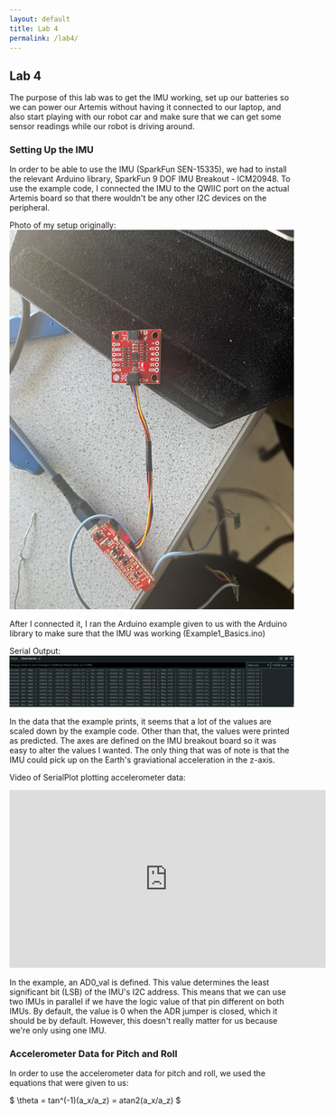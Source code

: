 ```yaml
---
layout: default
title: Lab 4
permalink: /lab4/
---
```

## Lab 4
The purpose of this lab was to get the IMU working, set up our batteries so we can power our Artemis without having it connected to our laptop, and also start playing with our robot car and make sure that we can get some sensor readings while our robot is driving around. 

### Setting Up the IMU 
In order to be able to use the IMU (SparkFun SEN-15335), we had to install the relevant Arduino library, SparkFun 9 DOF IMU Breakout - ICM20948. To use the example code, I connected the IMU to the QWIIC port on the actual Artemis board so that there wouldn't be any other I2C devices on the peripheral. 

Photo of my setup originally:
![1](/Lab4/IMU.jpg)

After I connected it, I ran the Arduino example given to us with the Arduino library to make sure that the IMU was working (Example1_Basics.ino)

Serial Output:
![2](/Lab4/IMU_example.png)

In the data that the example prints, it seems that a lot of the values are scaled down by the example code. Other than that, the values were printed as predicted. The axes are defined on the IMU breakout board so it was easy to alter the values I wanted. The only thing that was of note is that the IMU could pick up on the Earth's graviational acceleration in the z-axis. 

Video of SerialPlot plotting accelerometer data:
<iframe width="560" height="315" src="https://youtube.com/embed/kauaCYTzCTM?feature=share" title="YouTube video player" frameborder="0" allow="accelerometer; autoplay; clipboard-write; encrypted-media; gyroscope; picture-in-picture; web-share" allowfullscreen></iframe>

In the example, an AD0_val is defined. This value determines the least significant bit (LSB) of the IMU's I2C address. This means that we can use two IMUs in parallel if we have the logic value of that pin different on both IMUs. By default, the value is 0 when the ADR jumper is closed, which it should be by default. However, this doesn't really matter for us because we're only using one IMU. 


### Accelerometer Data for Pitch and Roll
In order to use the accelerometer data for pitch and roll, we used the equations that were given to us: 

$ \theta = tan^(-1)(a_x/a_z) = atan2(a_x/a_z) $